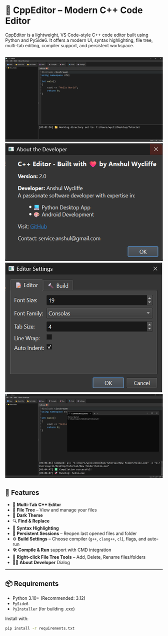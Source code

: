 # 🧠 CppEditor – Modern C++ Code Editor

CppEditor is a lightweight, VS Code–style C++ code editor built using Python and PySide6. It offers a modern UI, syntax highlighting, file tree, multi-tab editing, compiler support, and persistent workspace.

![CppEditor Screenshot](1.png) <!-- optional screenshot -->
![CppEditor Screenshot](2.png)
![CppEditor Screenshot](3.png)
![CppEditor Screenshot](4.png)
---

## 🚀 Features

- 📄 **Multi-Tab C++ Editor**
- 📁 **File Tree** – View and manage your files
- 🎨 **Dark Theme**
- 🔍 **Find & Replace**
- 🧠 **Syntax Highlighting**
- 🧾 **Persistent Sessions** – Reopen last opened files and folder
- ⚙️ **Build Settings** – Choose compiler (`g++`, `clang++`, `cl`), flags, and auto-run
- 🛠️ **Compile & Run** support with CMD integration
- 🧰 **Right-click File Tree Tools** – Add, Delete, Rename files/folders
- 🧑‍💻 **About Developer** Dialog

---

## 📦 Requirements

- Python 3.10+ (Recommended: 3.12)
- `PySide6`
- `PyInstaller` (for building .exe)

Install with:

```bash
pip install -r requirements.txt
